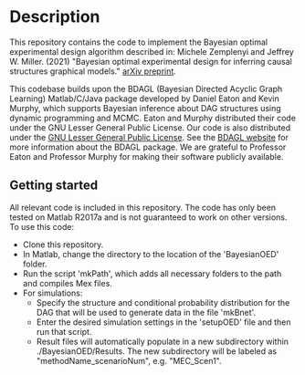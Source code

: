 # Description
This repository contains the code to implement the Bayesian optimal experimental design algorithm described in:
Michele Zemplenyi and Jeffrey W. Miller. (2021) "Bayesian optimal experimental design for inferring causal structures graphical models." [arXiv preprint](https://arxiv.org/abs/2103.15229).

This codebase builds upon the BDAGL (Bayesian Directed Acyclic Graph Learning) Matlab/C/Java package developed by Daniel Eaton and Kevin Murphy, which supports Bayesian inference about DAG structures using dynamic programming and MCMC. Eaton and Murphy distributed their code under the GNU Lesser General Public License. Our code is also distributed under the [GNU Lesser General Public License](https://www.gnu.org/licenses/lgpl-3.0.en.html). See the [BDAGL website](https://www.cs.ubc.ca/~murphyk/Software/BDAGL/) for more information about the BDAGL package. We are grateful to Professor Eaton and Professor Murphy for making their software publicly available.

## Getting started 
All relevant code is included in this repository. The code has only been tested on Matlab R2017a and is not guaranteed to work on other versions. To use this code:
* Clone this repository.
* In Matlab, change the directory to the location of the 'BayesianOED' folder.
* Run the script 'mkPath', which adds all necessary folders to the path and compiles Mex files.
* For simulations:
  * Specify the structure and conditional probability distribution for the DAG that will be used to generate data in the file 'mkBnet'.
  * Enter the desired simulation settings in the 'setupOED' file and then run that script. 
  * Result files will automatically populate in a new subdirectory within ./BayesianOED/Results. The new subdirectory will be labeled as "methodName_scenarioNum", e.g. "MEC_Scen1". 
